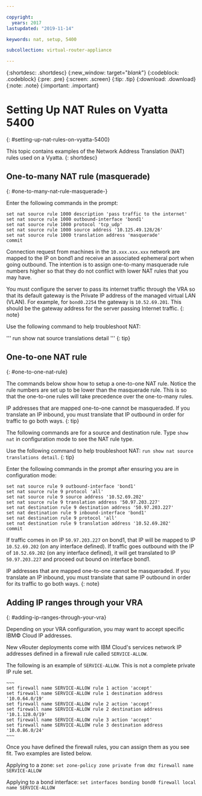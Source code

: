 ```yaml
---

copyright:
  years: 2017
lastupdated: "2019-11-14"

keywords: nat, setup, 5400

subcollection: virtual-router-appliance

---
```


{:shortdesc: .shortdesc}
{:new_window: target="_blank_"}
{:codeblock: .codeblock}
{:pre: .pre}
{:screen: .screen}
{:tip: .tip}
{:download: .download}
{:note: .note}
{:important: .important}

# Setting Up NAT Rules on Vyatta 5400
{: #setting-up-nat-rules-on-vyatta-5400}

This topic contains examples of the Network Address Translation (NAT) rules used on a Vyatta.
{: shortdesc}

## One-to-many NAT rule (masquerade)
{: #one-to-many-nat-rule-masquerade-}

Enter the following commands in the prompt:

~~~
set nat source rule 1000 description 'pass traffic to the internet'
set nat source rule 1000 outbound-interface 'bond1'
set nat source rule 1000 protocol 'tcp_udp'
set nat source rule 1000 source address '10.125.49.128/26'
set nat source rule 1000 translation address 'masquerade'
commit
~~~

Connection request from machines in the `10.xxx.xxx.xxx` network are mapped to the IP on bond1 and receive an associated ephemeral port when going outbound. The intention is to assign one-to-many masquerade rule numbers higher so that they do not conflict with lower NAT rules that you may have.

You must configure the server to pass its internet traffic through the VRA so that its default gateway is the Private IP address of the managed virtual LAN (VLAN). For example, for `bond0.2254` the gateway is `10.52.69.201`. This should be the gateway address for the server passing Internet traffic.
{: note}

Use the following command to help troubleshoot NAT:

  '''
  run show nat source translations detail
  '''
  {: tip}

## One-to-one NAT rule
{: #one-to-one-nat-rule}

The commands below show how to setup a one-to-one NAT rule. Notice the rule numbers are set up to be lower than the masquerade rule. This is so that the one-to-one rules will take precedence over the one-to-many rules.

IP addresses that are mapped one-to-one cannot be masqueraded. If you translate an IP inbound, you must translate that IP outbound in order for traffic to go both ways.
{: tip}

The following commands are for a source and destination rule. Type `show nat` in configuration mode to see the NAT rule type.

  Use the following command to help troubleshoot NAT: `run show nat source translations detail`.
  {: tip}

Enter the following commands in the prompt after ensuring you are in configuration mode:

~~~
set nat source rule 9 outbound-interface 'bond1'
set nat source rule 9 protocol 'all'
set nat source rule 9 source address '10.52.69.202'
set nat source rule 9 translation address '50.97.203.227'
set nat destination rule 9 destination address '50.97.203.227'
set nat destination rule 9 inbound-interface 'bond1'
set nat destination rule 9 protocol 'all'
set nat destination rule 9 translation address '10.52.69.202'
commit
~~~

If traffic comes in on IP `50.97.203.227` on bond1, that IP will be mapped to IP `10.52.69.202` (on any interface defined). If traffic goes outbound with the IP of `10.52.69.202` (on any interface defined), it will get translated to IP `50.97.203.227` and proceed out bound on interface bond1.

IP addresses that are mapped one-to-one cannot be masqueraded. If you translate an IP inbound, you must translate that same IP outbound in order for its traffic to go both ways.
{: note}

## Adding IP ranges through your VRA
{: #adding-ip-ranges-through-your-vra}

Depending on your VRA configuration, you may want to accept specific IBM© Cloud IP addresses.

New vRouter deployments come with IBM Cloud's services network IP addresses defined in a firewall rule called `SERVICE-ALLOW`.

The following is an example of `SERVICE-ALLOW`. This is not a complete private IP rule set.

```
~~~
set firewall name SERVICE-ALLOW rule 1 action 'accept'
set firewall name SERVICE-ALLOW rule 1 destination address '10.0.64.0/19'
set firewall name SERVICE-ALLOW rule 2 action 'accept'
set firewall name SERVICE-ALLOW rule 2 destination address '10.1.128.0/19'
set firewall name SERVICE-ALLOW rule 3 action 'accept'
set firewall name SERVICE-ALLOW rule 3 destination address '10.0.86.0/24'
~~~
```

Once you have defined the firewall rules, you can assign them as you see fit. Two examples are listed below.

Applying to a zone: `set zone-policy zone private from dmz firewall name SERVICE-ALLOW`

Applying to a bond interface: `set interfaces bonding bond0 firewall local name SERVICE-ALLOW`
